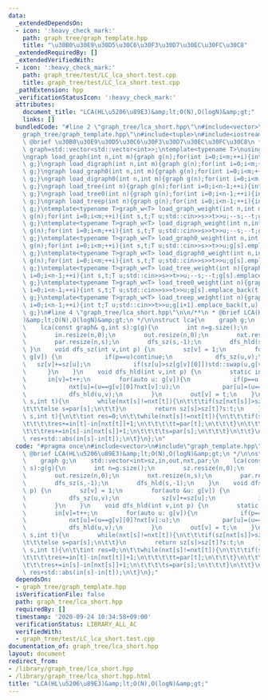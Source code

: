 ```yaml
---
data:
  _extendedDependsOn:
  - icon: ':heavy_check_mark:'
    path: graph_tree/graph_template.hpp
    title: "\u30B0\u30E9\u30D5\u30C6\u30F3\u30D7\u30EC\u30FC\u30C8"
  _extendedRequiredBy: []
  _extendedVerifiedWith:
  - icon: ':heavy_check_mark:'
    path: graph_tree/test/LC_lca_short.test.cpp
    title: graph_tree/test/LC_lca_short.test.cpp
  _pathExtension: hpp
  _verificationStatusIcon: ':heavy_check_mark:'
  attributes:
    document_title: "LCA(HL\u5206\u89E3)&amp;lt;O(N),O(logN)&amp;gt;"
    links: []
  bundledCode: "#line 2 \"graph_tree/lca_short.hpp\"\n#include<vector>\n#line 3 \"\
    graph_tree/graph_template.hpp\"\n#include<tuple>\n#include<iostream>\n/**\n *\
    \ @brief \u30B0\u30E9\u30D5\u30C6\u30F3\u30D7\u30EC\u30FC\u30C8\n */\n\nusing\
    \ graph=std::vector<std::vector<int>>;\ntemplate<typename T>\nusing graph_w=std::vector<std::vector<std::pair<int,T>>>;\n\
    \ngraph load_graph(int n,int m){graph g(n);for(int i=0;i<m;++i){int s,t;std::cin>>s>>t;--s;--t;g[s].push_back(t);g[t].push_back(s);}return\
    \ g;}\ngraph load_digraph(int n,int m){graph g(n);for(int i=0;i<m;++i){int s,t;std::cin>>s>>t;--s;--t;g[s].push_back(t);}return\
    \ g;}\ngraph load_graph0(int n,int m){graph g(n);for(int i=0;i<m;++i){int s,t;std::cin>>s>>t;g[s].push_back(t);g[t].push_back(s);}return\
    \ g;}\ngraph load_digraph0(int n,int m){graph g(n);for(int i=0;i<m;++i){int s,t;std::cin>>s>>t;g[s].push_back(t);}return\
    \ g;}\ngraph load_tree(int n){graph g(n);for(int i=0;i<n-1;++i){int s,t;std::cin>>s>>t;--s;--t;g[s].push_back(t);g[t].push_back(s);}return\
    \ g;}\ngraph load_tree0(int n){graph g(n);for(int i=0;i<n-1;++i){int s,t;std::cin>>s>>t;g[s].push_back(t);g[t].push_back(s);}return\
    \ g;}\ngraph load_treep(int n){graph g(n);for(int i=0;i<n-1;++i){int t;std::cin>>t;g[i+1].push_back(t);g[t].push_back(i+1);}return\
    \ g;}\ntemplate<typename T>graph_w<T> load_graph_weight(int n,int m){graph_w<T>\
    \ g(n);for(int i=0;i<m;++i){int s,t;T u;std::cin>>s>>t>>u;--s;--t;g[s].emplace_back(t,u);g[t].emplace_back(s,u);}return\
    \ g;}\ntemplate<typename T>graph_w<T> load_digraph_weight(int n,int m){graph_w<T>\
    \ g(n);for(int i=0;i<m;++i){int s,t;T u;std::cin>>s>>t>>u;--s;--t;g[s].emplace_back(t,u);}return\
    \ g;}\ntemplate<typename T>graph_w<T> load_graph0_weight(int n,int m){graph_w<T>\
    \ g(n);for(int i=0;i<m;++i){int s,t;T u;std::cin>>s>>t>>u;g[s].emplace_back(t,u);g[t].emplace_back(s,u);}return\
    \ g;}\ntemplate<typename T>graph_w<T> load_digraph0_weight(int n,int m){graph_w<T>\
    \ g(n);for(int i=0;i<m;++i){int s,t;T u;std::cin>>s>>t>>u;g[s].emplace_back(t,u);}return\
    \ g;}\ntemplate<typename T>graph_w<T> load_tree_weight(int n){graph_w<T> g(n);for(int\
    \ i=0;i<n-1;++i){int s,t;T u;std::cin>>s>>t>>u;--s;--t;g[s].emplace_back(t,u);g[t].emplace_back(s,u);}return\
    \ g;}\ntemplate<typename T>graph_w<T> load_tree0_weight(int n){graph_w<T> g(n);for(int\
    \ i=0;i<n-1;++i){int s,t;T u;std::cin>>s>>t>>u;g[s].emplace_back(t,u);g[t].emplace_back(s,u);}return\
    \ g;}\ntemplate<typename T>graph_w<T> load_treep_weight(int n){graph_w<T> g(n);for(int\
    \ i=0;i<n-1;++i){int t;T u;std::cin>>t>>u;g[i+1].emplace_back(t,u);g[t].emplace_back(i+1,u);}return\
    \ g;}\n#line 4 \"graph_tree/lca_short.hpp\"\n\n/**\n * @brief LCA(HL\u5206\u89E3\
    )&amp;lt;O(N),O(logN)&amp;gt;\n */\n\nstruct lca{\n    graph g;\n    std::vector<int>sz,in,out,nxt,par;\n\
    \    lca(const graph& g,int s):g(g){\n        int n=g.size();\n        sz.resize(n,0);\n\
    \        in.resize(n,0);\n        out.resize(n,0);\n        nxt.resize(n,s);\n\
    \        par.resize(n,s);\n        dfs_sz(s,-1);\n        dfs_hld(s,-1);\n   \
    \ }\n    void dfs_sz(int v,int p) {\n        sz[v] = 1;\n        for(auto &u:\
    \ g[v]) {\n            if(p==u)continue;\n            dfs_sz(u,v);\n         \
    \   sz[v]+=sz[u];\n            if(sz[u]>sz[g[v][0]])std::swap(u,g[v][0]);\n  \
    \      }\n    }\n    void dfs_hld(int v,int p) {\n        static int t=0;\n  \
    \      in[v]=t++;\n        for(auto u: g[v]){\n            if(p==u)continue;\n\
    \            nxt[u]=(u==g[v][0]?nxt[v]:u);\n            par[u]=(u==g[v][0]?par[v]:v);\n\
    \            dfs_hld(u,v);\n        }\n        out[v] = t;\n    }\n    int query(int\
    \ s,int t){\n        while(nxt[s]!=nxt[t]){\n\t\t\tif(sz[nxt[s]]>sz[nxt[t]])t=par[t];\n\
    \t\t\telse s=par[s];\n\t\t}\n        return sz[s]>sz[t]?s:t;\n    }\n    int distance(int\
    \ s,int t){\n\t\tint res=0;\n\t\twhile(nxt[s]!=nxt[t]){\n\t\t\tif(sz[nxt[s]]>sz[nxt[t]]){\n\
    \t\t\t\tres+=in[t]-in[nxt[t]]+1;\n\t\t\t\tt=par[t];\n\t\t\t}\n\t\t\telse {\n\t\
    \t\t\tres+=in[s]-in[nxt[s]]+1;\n\t\t\t\ts=par[s];\n\t\t\t}\n\t\t}\n\t\treturn\
    \ res+std::abs(in[s]-in[t]);\n\t}\n};\n"
  code: "#pragma once\n#include<vector>\n#include\"graph_template.hpp\"\n\n/**\n *\
    \ @brief LCA(HL\u5206\u89E3)&amp;lt;O(N),O(logN)&amp;gt;\n */\n\nstruct lca{\n\
    \    graph g;\n    std::vector<int>sz,in,out,nxt,par;\n    lca(const graph& g,int\
    \ s):g(g){\n        int n=g.size();\n        sz.resize(n,0);\n        in.resize(n,0);\n\
    \        out.resize(n,0);\n        nxt.resize(n,s);\n        par.resize(n,s);\n\
    \        dfs_sz(s,-1);\n        dfs_hld(s,-1);\n    }\n    void dfs_sz(int v,int\
    \ p) {\n        sz[v] = 1;\n        for(auto &u: g[v]) {\n            if(p==u)continue;\n\
    \            dfs_sz(u,v);\n            sz[v]+=sz[u];\n            if(sz[u]>sz[g[v][0]])std::swap(u,g[v][0]);\n\
    \        }\n    }\n    void dfs_hld(int v,int p) {\n        static int t=0;\n\
    \        in[v]=t++;\n        for(auto u: g[v]){\n            if(p==u)continue;\n\
    \            nxt[u]=(u==g[v][0]?nxt[v]:u);\n            par[u]=(u==g[v][0]?par[v]:v);\n\
    \            dfs_hld(u,v);\n        }\n        out[v] = t;\n    }\n    int query(int\
    \ s,int t){\n        while(nxt[s]!=nxt[t]){\n\t\t\tif(sz[nxt[s]]>sz[nxt[t]])t=par[t];\n\
    \t\t\telse s=par[s];\n\t\t}\n        return sz[s]>sz[t]?s:t;\n    }\n    int distance(int\
    \ s,int t){\n\t\tint res=0;\n\t\twhile(nxt[s]!=nxt[t]){\n\t\t\tif(sz[nxt[s]]>sz[nxt[t]]){\n\
    \t\t\t\tres+=in[t]-in[nxt[t]]+1;\n\t\t\t\tt=par[t];\n\t\t\t}\n\t\t\telse {\n\t\
    \t\t\tres+=in[s]-in[nxt[s]]+1;\n\t\t\t\ts=par[s];\n\t\t\t}\n\t\t}\n\t\treturn\
    \ res+std::abs(in[s]-in[t]);\n\t}\n};"
  dependsOn:
  - graph_tree/graph_template.hpp
  isVerificationFile: false
  path: graph_tree/lca_short.hpp
  requiredBy: []
  timestamp: '2020-09-24 10:34:58+09:00'
  verificationStatus: LIBRARY_ALL_AC
  verifiedWith:
  - graph_tree/test/LC_lca_short.test.cpp
documentation_of: graph_tree/lca_short.hpp
layout: document
redirect_from:
- /library/graph_tree/lca_short.hpp
- /library/graph_tree/lca_short.hpp.html
title: "LCA(HL\u5206\u89E3)&amp;lt;O(N),O(logN)&amp;gt;"
---
```

